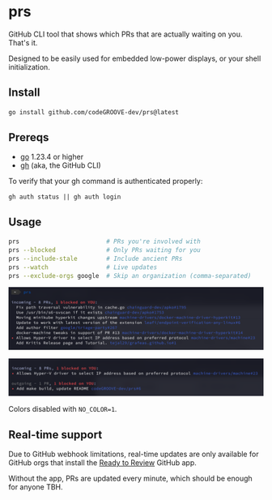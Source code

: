 # prs

GitHub CLI tool that shows which PRs that are actually waiting on you. That's it.

Designed to be easily used for embedded low-power displays, or your shell initialization.

## Install

```bash
go install github.com/codeGROOVE-dev/prs@latest
```

## Prereqs

-  [go](https://go.dev/) 1.23.4 or higher
- [gh](https://cli.github.com/) (aka, the GitHub CLI)

To verify that your gh command is authenticated properly:

```
gh auth status || gh auth login
```

## Usage

```bash
prs                        # PRs you're involved with
prs --blocked              # Only PRs waiting for you
prs --include-stale        # Include ancient PRs
prs --watch                # Live updates
prs --exclude-orgs google  # Skip an organization (comma-separated)
```

![Default View](media/default.png)

![Watch Mode](media/watch_blocked.png)

Colors disabled with `NO_COLOR=1`.

## Real-time support

Due to GitHub webhook limitations, real-time updates are only available for GitHub orgs that install the [Ready to Review](https://github.com/apps/ready-to-review-beta) GitHub app.

Without the app, PRs are updated every minute, which should be enough for anyone TBH.
